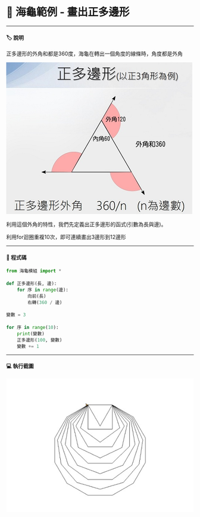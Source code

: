# 🔰 海龜範例 - 畫出正多邊形
--------------
#### 🏷️ 說明
正多邊形的外角和都是360度，海龜在轉出一個角度的線條時，角度都是外角

![外角和](external_angle.jpg)

利用這個外角的特性，我們先定義出正多邊形的函式(引數為長與邊)。

利用for迴圈重複10次，即可連續畫出3邊形到12邊形

---------------------------

#### 📄 程式碼
```python
from 海龜模組 import *

def 正多邊形(長, 邊):
    for 序 in range(邊):
        向前(長)
        右轉(360 / 邊)

變數 = 3

for 序 in range(10):
    print(變數)
    正多邊形(100, 變數)
    變數 += 1
```

---------------------------

#### 💻 執行截圖

![執行截圖](regular_polygon.jpg)


